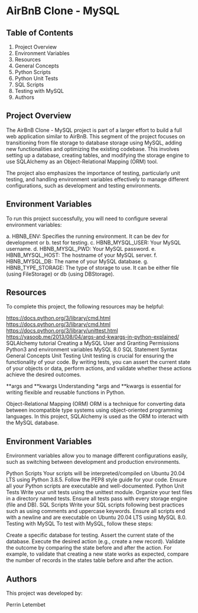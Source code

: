 # AirBnB Clone - MySQL
## Table of Contents
1. Project Overview
2. Environment Variables
3. Resources
4. General Concepts
5. Python Scripts
6. Python Unit Tests
7. SQL Scripts
8. Testing with MySQL
9. Authors

## Project Overview
The AirBnB Clone - MySQL project is part of a larger effort to build a full web application similar to AirBnB. This segment of the project focuses on transitioning from file storage to database storage using MySQL, adding new functionalities and optimizing the existing codebase. This involves setting up a database, creating tables, and modifying the storage engine to use SQLAlchemy as an Object-Relational Mapping (ORM) tool.

The project also emphasizes the importance of testing, particularly unit testing, and handling environment variables effectively to manage different configurations, such as development and testing environments.

## Environment Variables
To run this project successfully, you will need to configure several environment variables:

a. HBNB_ENV: Specifies the running environment. It can be dev for development or b. test for testing.
c. HBNB_MYSQL_USER: Your MySQL username.
d. HBNB_MYSQL_PWD: Your MySQL password.
e. HBNB_MYSQL_HOST: The hostname of your MySQL server.
f. HBNB_MYSQL_DB: The name of your MySQL database.
g. HBNB_TYPE_STORAGE: The type of storage to use. It can be either file (using FileStorage) or db (using DBStorage).

## Resources
To complete this project, the following resources may be helpful:

https://docs.python.org/3/library/cmd.html
https://docs.python.org/3/library/cmd.html
https://docs.python.org/3/library/unittest.html
https://yasoob.me/2013/08/04/args-and-kwargs-in-python-explained/
SQLAlchemy tutorial
Creating a MySQL User and Granting Permissions
Python3 and environment variables
MySQL 8.0 SQL Statement Syntax
General Concepts
Unit Testing
Unit testing is crucial for ensuring the functionality of your code. By writing tests, you can assert the current state of your objects or data, perform actions, and validate whether these actions achieve the desired outcomes.

**args and **kwargs
Understanding *args and **kwargs is essential for writing flexible and reusable functions in Python.

Object-Relational Mapping (ORM)
ORM is a technique for converting data between incompatible type systems using object-oriented programming languages. In this project, SQLAlchemy is used as the ORM to interact with the MySQL database.

## Environment Variables
Environment variables allow you to manage different configurations easily, such as switching between development and production environments.

Python Scripts
Your scripts will be interpreted/compiled on Ubuntu 20.04 LTS using Python 3.8.5.
Follow the PEP8 style guide for your code.
Ensure all your Python scripts are executable and well-documented.
Python Unit Tests
Write your unit tests using the unittest module.
Organize your test files in a directory named tests.
Ensure all tests pass with every storage engine (file and DB).
SQL Scripts
Write your SQL scripts following best practices such as using comments and uppercase keywords.
Ensure all scripts end with a newline and are executable on Ubuntu 20.04 LTS using MySQL 8.0.
Testing with MySQL
To test with MySQL, follow these steps:

Create a specific database for testing.
Assert the current state of the database.
Execute the desired action (e.g., create a new record).
Validate the outcome by comparing the state before and after the action.
For example, to validate that creating a new state works as expected, compare the number of records in the states table before and after the action.

## Authors
This project was developed by:

Perrin Letembet 
